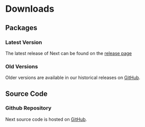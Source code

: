 # Downloads

## Packages

### Latest Version

The latest release of Next can be found on the [release page](https://github.com/gopherd/next/releases/latest)

### Old Versions

Older versions are available in our historical releases on [GitHub](https://github.com/gopherd/next/releases).

## Source Code

### Github Repository

Next source code is hosted on [GitHub](https://github.com/gopherd/next).
